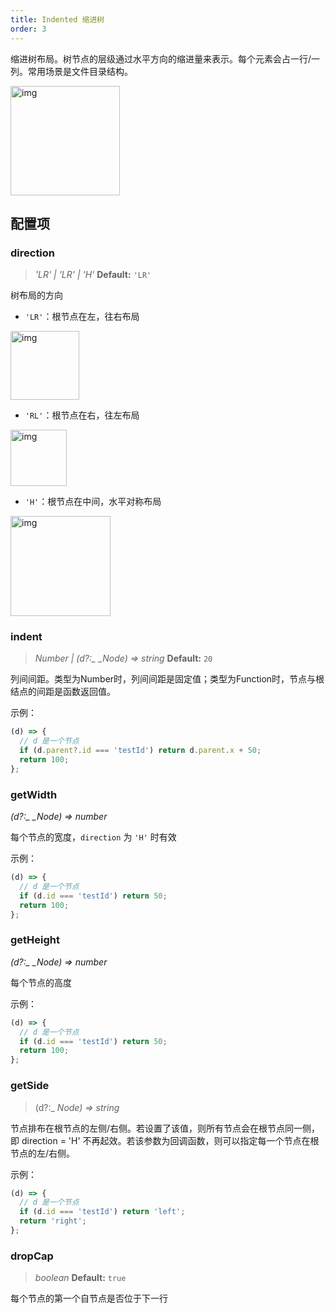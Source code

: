 ```yaml
---
title: Indented 缩进树
order: 3
---
```


缩进树布局。树节点的层级通过水平方向的缩进量来表示。每个元素会占一行/一列。常用场景是文件目录结构。

<img src='https://gw.alipayobjects.com/mdn/rms_f8c6a0/afts/img/A*NBUzRonaOYMAAAAAAAAAAABkARQnAQ' width=175 alt='img'/>

## 配置项

### direction

> _'LR' \| 'LR' \| 'H'_ **Default:** `'LR'`

树布局的方向

- `'LR'`<!-- -->：根节点在左，往右布局

<img src='https://gw.alipayobjects.com/mdn/rms_f8c6a0/afts/img/A*mq6YSIKrAt0AAAAAAAAAAABkARQnAQ' width=110 alt='img'/>

- `'RL'`<!-- -->：根节点在右，往左布局

<img src='https://gw.alipayobjects.com/mdn/rms_f8c6a0/afts/img/A*VGEnRbpvxlUAAAAAAAAAAABkARQnAQ' width=90 alt='img'/>

- `'H'`<!-- -->：根节点在中间，水平对称布局

<img src='https://gw.alipayobjects.com/mdn/rms_f8c6a0/afts/img/A*Vek6RqtUXNcAAAAAAAAAAABkARQnAQ' width=160 alt='img'/>

### indent

> _Number \|_ _(d?:\_ \_Node_<!-- -->_) =&gt; string_ **Default:** `20`

列间间距。类型为Number时，列间间距是固定值；类型为Function时，节点与根结点的间距是函数返回值。

示例：

```javascript
(d) => {
  // d 是一个节点
  if (d.parent?.id === 'testId') return d.parent.x + 50;
  return 100;
};
```

### getWidth

_(d?:\_ \_Node_<!-- -->_) =&gt; number_

每个节点的宽度，`direction` 为 `'H'` 时有效

示例：

```javascript
(d) => {
  // d 是一个节点
  if (d.id === 'testId') return 50;
  return 100;
};
```

### getHeight

_(d?:\_ \_Node_<!-- -->_) =&gt; number_

每个节点的高度

示例：

```javascript
(d) => {
  // d 是一个节点
  if (d.id === 'testId') return 50;
  return 100;
};
```

### getSide

> (d?:\_ _Node_<!-- -->_) =&gt; string_

节点排布在根节点的左侧/右侧。若设置了该值，则所有节点会在根节点同一侧，即 direction = 'H' 不再起效。若该参数为回调函数，则可以指定每一个节点在根节点的左/右侧。

示例：

```javascript
(d) => {
  // d 是一个节点
  if (d.id === 'testId') return 'left';
  return 'right';
};
```

### dropCap

> _boolean_ **Default:** `true`

每个节点的第一个自节点是否位于下一行
